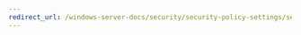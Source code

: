 ```yaml
---
redirect_url: /windows-server-docs/security/security-policy-settings/security-options/accounts-guest-account-status.md
---
```

